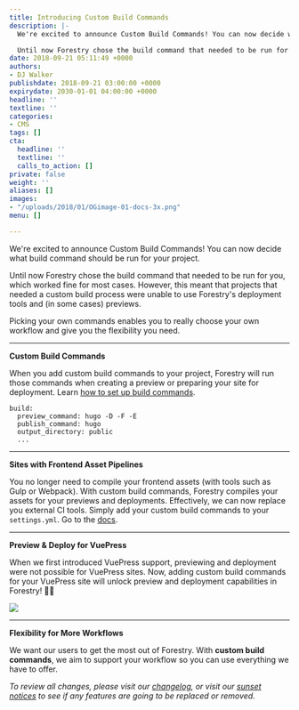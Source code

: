 ```yaml
---
title: Introducing Custom Build Commands
description: |-
  We're excited to announce Custom Build Commands! You can now decide what build command should be run for your project.

  Until now Forestry chose the build command that needed to be run for you, which worked fine for most cases. However, this meant that projects that needed a custom build process were unable to use Forestry's deployment tools and (in some cases) previews.
date: 2018-09-21 05:11:49 +0000
authors:
- DJ Walker
publishdate: 2018-09-21 03:00:00 +0000
expirydate: 2030-01-01 04:00:00 +0000
headline: ''
textline: ''
categories:
- CMS
tags: []
cta:
  headline: ''
  textline: ''
  calls_to_action: []
private: false
weight: ''
aliases: []
images:
- "/uploads/2018/01/OGimage-01-docs-3x.png"
menu: []

---
```

We're excited to announce Custom Build Commands! You can now decide what build command should be run for your project.

Until now Forestry chose the build command that needed to be run for you, which worked fine for most cases. However, this meant that projects that needed a custom build process were unable to use Forestry's deployment tools and (in some cases) previews.

Picking your own commands enables you to really choose your own workflow and give you the flexibility you need.

***

**Custom Build Commands**

When you add custom build commands to your project, Forestry will run those commands when creating a preview or preparing your site for deployment. Learn [how to set up build commands](/docs/settings/build-commands/).

    build:
      preview_command: hugo -D -F -E
      publish_command: hugo
      output_directory: public
      ...

***

**Sites with Frontend Asset Pipelines**

You no longer need to compile your frontend assets (with tools such as Gulp or Webpack). With custom build commands, Forestry compiles your assets for your previews and deployments. Effectively, we can now replace you external CI tools. Simply add your custom build commands to your `settings.yml`. Go to the [docs](/docs/settings/build-commands/).

***

**Preview & Deploy for VuePress**

When we first introduced VuePress support, previewing and deployment were not possible for VuePress sites. Now, adding custom build commands for your VuePress site will unlock preview and deployment capabilities in Forestry! 🌲🎉

![](/uploads/2018/09/vuepress-add-preview-1.gif)

***

**Flexibility for More Workflows**

We want our users to get the most out of Forestry. With **custom build commands**, we aim to support your workflow so you can use everything we have to offer.

_To review all changes, please visit our_ [_changelog_](/docs/changelog/)_, or visit our_ [_sunset notices_](/docs/sunset/) _to see if any features are going to be replaced or removed._